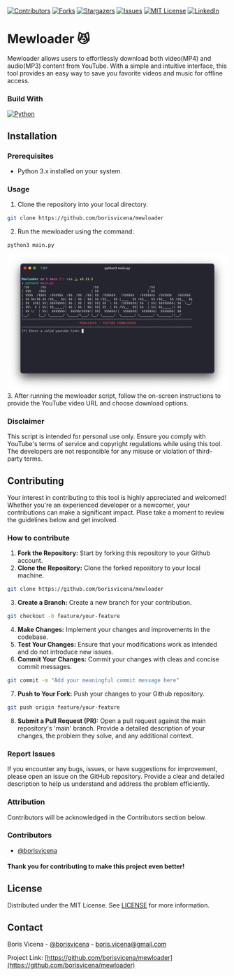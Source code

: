 [![Contributors][contributors-shield]][contributors-url]
[![Forks][forks-shield]][forks-url]
[![Stargazers][stars-shield]][stars-url]
[![Issues][issues-shield]][issues-url]
[![MIT License][license-shield]][license-url]
[![LinkedIn][linkedin-shield]][linkedin-url]

<!-- MAIN SECTION-->
# Mewloader 😼

Mewloader allows users to effortlessly download both video(MP4) and audio(MP3) content from YouTube. With a simple and intuitive interface, this tool provides an easy way to save you favorite videos and music for offline access.

### Build With
[![Python][Python]][Python-url]

<!-- INSTALLATION SECTION-->
## Installation

### Prerequisites
* Python 3.x installed on your system.

### Usage

1. Clone the repository into your local directory.
```bash
git clone https://github.com/borisvicena/mewloader
```
2. Run the mewloader using the command:
```bash
python3 main.py
```
![Screenshot](/static/mewloader_screenshot.png)
3. After running the mewloader script, follow the on-screen instructions to provide the YouTube video URL and choose download options.

### Disclaimer

This script is intended for personal use only. Ensure you comply with YouTube's terms of service and copyright regulations while using this tool. The developers are not responsible for any misuse or violation of third-party terms.


<!-- CONTRIBUTING SECTION-->
## Contributing

Your interest in contributing to this tool is highly appreciated and welcomed!
Whether you're an experienced developer or a newcomer, your contributions can make a significant impact. Plase take a moment to review the guidelines below and get involved.

### How to contribute
1. <b>Fork the Repository:</b> Start by forking this repository to your Github account.
2. <b>Clone the Repository:</b> Clone the forked repository to your local machine.
```bash
git clone https://github.com/borisvicena/mewloader
```
3. <b>Create a Branch:</b> Create a new branch for your contribution.
```bash
git checkout -b feature/your-feature
```
4. <b>Make Changes:</b> Implement your changes and improvements in the codebase.
5. <b>Test Your Changes:</b> Ensure that your modifications work as intended and do not introduce new issues.
6. <b>Commit Your Changes:</b> Commit your changes with cleas and concise commit messages.
```bash
git commit -m "Add your meaningful commit message here"
```
7. <b>Push to Your Fork:</b> Push your changes to your Github repository.
```bash
git push origin feature/your-feature
```
8. <b>Submit a Pull Request (PR):</b> Open a pull request against the main repository's 'main' branch. Provide a detailed description of your changes, the problem they solve, and any additional context.

### Report Issues

If you encounter any bugs, issues, or have suggestions for improvement, please open an issue on the GitHub repository. Provide a clear and detailed description to help us understand and address the problem efficiently.

### Attribution

Contributors will be acknowledged in the Contributors section below.

### Contributors
* [@borisvicena](https://github.com/borisvicena)

#### Thank you for contributing to make this project even better!


<!-- LICENSE SECTION-->
## License

Distributed under the MIT License. See [LICENSE](https://choosealicense.com/licenses/mit/) for more information.


<!-- CONTACT SECTION-->
## Contact

Boris Vicena - [@borisvicena](https://linkedin.com/in/borisvicena) - boris.vicena@gmail.com

Project Link: [https://github.com/borisvicena/mewloader](https://github.com/borisvicena/mewloader)


<!-- MARKDOWN LINKS -->
[contributors-shield]: https://img.shields.io/github/contributors/borisvicena/mewloader.svg?style=for-the-badge
[contributors-url]: https://github.com/borisvicena/mewloader/graphs/contributors

[forks-shield]: https://img.shields.io/github/forks/borisvicena/mewloader.svg?style=for-the-badge
[forks-url]: https://github.com/borisvicena/mewloader/network/members
[stars-shield]: https://img.shields.io/github/stars/borisvicena/mewloader.svg?style=for-the-badge
[stars-url]: https://github.com/borisvicena/mewloader/stargazers
[issues-shield]: https://img.shields.io/github/issues/borisvicena/mewloader.svg?style=for-the-badge
[issues-url]: https://github.com/borisvicena/mewloader/issues
[license-shield]: https://img.shields.io/github/license/borisvicena/mewloader.svg?style=for-the-badge
[license-url]: https://github.com/borisvicena/mewloader//LICENSE
[linkedin-shield]: https://img.shields.io/badge/-LinkedIn-black.svg?style=for-the-badge&logo=linkedin&colorB=555
[linkedin-url]: https://linkedin.com/in/borisvicena
[Python]: https://img.shields.io/badge/python-306998?style=for-the-badge&logo=python&logoColor=white
[Python-url]: https://www.python.org